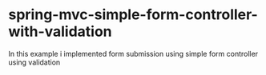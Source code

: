 # spring-mvc-simple-form-controller-with-validation
In this example i implemented form submission using simple form controller using validation 
